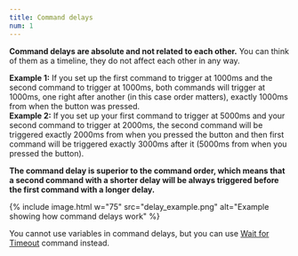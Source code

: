 ```yaml
---
title: Command delays
num: 1
---
```


**Command delays are absolute and not related to each other.** You can think of them as a timeline, they do not affect each other in any way.  

**Example 1:** If you set up the first command to trigger at 1000ms and the second command to trigger at 1000ms, both commands will trigger at 1000ms, one right after another (in this case order matters), exactly 1000ms from when the button was pressed.\
**Example 2:** If you set up your first command to trigger at 5000ms and your second command to trigger at 2000ms, the second command will be triggered exactly 2000ms from when you pressed the button and then first command will be triggered exactly 3000ms after it (5000ms from when you pressed the button).

**The command delay is superior to the command order, which means that a second command with a shorter delay will be always triggered before the first command with a longer delay.**

{% include image.html w="75" src="delay_example.png" alt="Example showing how command delays work" %}

You cannot use variables in command delays, but you can use [Wait for Timeout](wait#waitfortimeout) command instead.